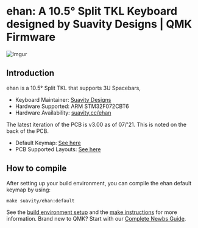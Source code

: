 # ehan: A 10.5° Split TKL Keyboard designed by Suavity Designs | QMK Firmware

![Imgur](https://i.imgur.com/bAiBbjgh.png)

## Introduction

ehan is a 10.5° Split TKL that supports 3U Spacebars, 

* Keyboard Maintainer: [Suavity Designs](https://github.com/suavity)
* Hardware Supported: ARM STM32F072CBT6
* Hardware Availability: [suavity.cc/ehan](https://suavity.cc/keyboards/ehan/)

The latest iteration of the PCB is v3.00 as of 07/'21. This is noted on the back of the PCB. 
* Default Keymap: [See here](http://www.keyboard-layout-editor.com/#/gists/6504b0b388736213f43b64df1d576139)
* PCB Supported Layouts: [See here](http://www.keyboard-layout-editor.com/#/gists/9aab5e15a89469138da760f968df26ae)

## How to compile

After setting up your build environment, you can compile the ehan default keymap by using:

    make suavity/ehan:default

See the [build environment setup](https://docs.qmk.fm/#/getting_started_build_tools) and the [make instructions](https://docs.qmk.fm/#/getting_started_make_guide) for more information. Brand new to QMK? Start with our [Complete Newbs Guide](https://docs.qmk.fm/#/newbs).
